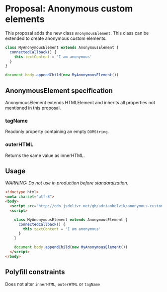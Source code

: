 # Proposal: Anonymous custom elements
This proposal adds the new class `AnonymousElement`. This
class can be extended to create anonymous custom elements.

```javascript
class MyAnonymousElement extends AnonymousElement {
  connectedCallback() {
    this.textContent = 'I am anonymous'
  }
}

document.body.appendChild(new MyAnonymousElement())
```

## AnonymousElement specification
AnonymousElement extends HTMLElement and inherits all
properties not mentioned in this proposal.

### tagName
Readonly property containing an empty `DOMString`.

### outerHTML
Returns the same value as innerHTML.

## Usage
*WARNING: Do not use in production before standardization.*

```html
<!doctype html>
<meta charset="utf-8">
<body>
  <script src="http://cdn.jsdelivr.net/gh/adrianhelvik/anonymous-custom-elements/polyfill.js"></script>
  <script>

    class MyAnonymousElement extends AnonymousElement {
      connectedCallback() {
        this.textContent = 'I am anonymous'
      }
    }

    document.body.appendChild(new MyAnonymousElement())
  </script>
</body>
```


## Polyfill constraints
Does not alter `innerHTML`, `outerHTML` or `tagName`
